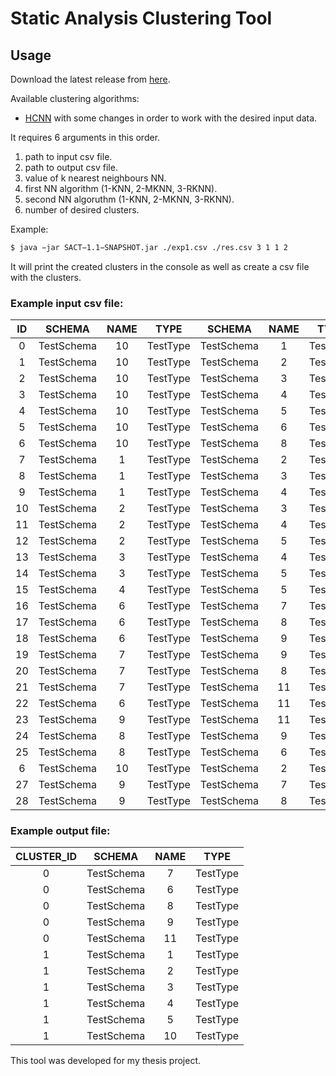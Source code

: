 # Static Analysis Clustering Tool

## Usage

Download the latest release from [here](https://github.com/koutsilis1999/SACT/releases).

Available clustering algorithms:

- [HCNN](https://www.sciencedirect.com/science/article/abs/pii/S0950705121005578?via%3Dihub) with some changes in order to work with the desired input data.

It requires 6 arguments in this order.

1.  path to input csv file.
2.  path to output csv file.
3.  value of k nearest neighbours NN.
4.  first NN algorithm (1-KNN, 2-MKNN, 3-RKNN).
5.  second NN algoruthm (1-KNN, 2-MKNN, 3-RKNN).
6.  number of desired clusters.

Example:

```bash
$ java −jar SACT−1.1−SNAPSHOT.jar ./exp1.csv ./res.csv 3 1 1 2
```

It will print the created clusters in the console as well as create a csv file with the clusters.

### Example input csv file:

| ID  |   SCHEMA   | NAME |   TYPE   |   SCHEMA   | NAME |   TYPE   |
| :-: | :--------: | :--: | :------: | :--------: | :--: | :------: |
|  0  | TestSchema |  10  | TestType | TestSchema |  1   | TestType |
|  1  | TestSchema |  10  | TestType | TestSchema |  2   | TestType |
|  2  | TestSchema |  10  | TestType | TestSchema |  3   | TestType |
|  3  | TestSchema |  10  | TestType | TestSchema |  4   | TestType |
|  4  | TestSchema |  10  | TestType | TestSchema |  5   | TestType |
|  5  | TestSchema |  10  | TestType | TestSchema |  6   | TestType |
|  6  | TestSchema |  10  | TestType | TestSchema |  8   | TestType |
|  7  | TestSchema |  1   | TestType | TestSchema |  2   | TestType |
|  8  | TestSchema |  1   | TestType | TestSchema |  3   | TestType |
|  9  | TestSchema |  1   | TestType | TestSchema |  4   | TestType |
| 10  | TestSchema |  2   | TestType | TestSchema |  3   | TestType |
| 11  | TestSchema |  2   | TestType | TestSchema |  4   | TestType |
| 12  | TestSchema |  2   | TestType | TestSchema |  5   | TestType |
| 13  | TestSchema |  3   | TestType | TestSchema |  4   | TestType |
| 14  | TestSchema |  3   | TestType | TestSchema |  5   | TestType |
| 15  | TestSchema |  4   | TestType | TestSchema |  5   | TestType |
| 16  | TestSchema |  6   | TestType | TestSchema |  7   | TestType |
| 17  | TestSchema |  6   | TestType | TestSchema |  8   | TestType |
| 18  | TestSchema |  6   | TestType | TestSchema |  9   | TestType |
| 19  | TestSchema |  7   | TestType | TestSchema |  9   | TestType |
| 20  | TestSchema |  7   | TestType | TestSchema |  8   | TestType |
| 21  | TestSchema |  7   | TestType | TestSchema |  11  | TestType |
| 22  | TestSchema |  6   | TestType | TestSchema |  11  | TestType |
| 23  | TestSchema |  9   | TestType | TestSchema |  11  | TestType |
| 24  | TestSchema |  8   | TestType | TestSchema |  9   | TestType |
| 25  | TestSchema |  8   | TestType | TestSchema |  6   | TestType |
|  6  | TestSchema |  10  | TestType | TestSchema |  2   | TestType |
| 27  | TestSchema |  9   | TestType | TestSchema |  7   | TestType |
| 28  | TestSchema |  9   | TestType | TestSchema |  8   | TestType |

### Example output file:

| CLUSTER_ID |   SCHEMA   | NAME |   TYPE   |
| :--------: | :--------: | :--: | :------: |
|     0      | TestSchema |  7   | TestType |
|     0      | TestSchema |  6   | TestType |
|     0      | TestSchema |  8   | TestType |
|     0      | TestSchema |  9   | TestType |
|     0      | TestSchema |  11  | TestType |
|     1      | TestSchema |  1   | TestType |
|     1      | TestSchema |  2   | TestType |
|     1      | TestSchema |  3   | TestType |
|     1      | TestSchema |  4   | TestType |
|     1      | TestSchema |  5   | TestType |
|     1      | TestSchema |  10  | TestType |

This tool was developed for my thesis project.
